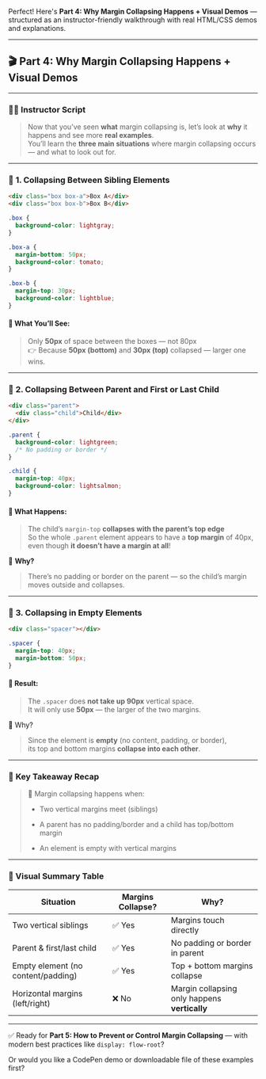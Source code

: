 Perfect! Here's **Part 4: Why Margin Collapsing Happens + Visual Demos** — structured as an instructor-friendly walkthrough with real HTML/CSS demos and explanations.

---

## 🎬 **Part 4: Why Margin Collapsing Happens + Visual Demos**

---

### 🧑‍🏫 **Instructor Script**

> Now that you’ve seen **what** margin collapsing is, let’s look at **why** it happens and see more **real examples**.  
> You’ll learn the **three main situations** where margin collapsing occurs — and what to look out for.

---

### 📌 **1. Collapsing Between Sibling Elements**

```html
<div class="box box-a">Box A</div>
<div class="box box-b">Box B</div>
```

```css
.box {
  background-color: lightgray;
}

.box-a {
  margin-bottom: 50px;
  background-color: tomato;
}

.box-b {
  margin-top: 30px;
  background-color: lightblue;
}
```

#### 🧪 What You’ll See:

> Only **50px** of space between the boxes — not 80px  
> 👉 Because **50px (bottom)** and **30px (top)** collapsed — larger one wins.

---

### 📌 **2. Collapsing Between Parent and First or Last Child**

```html
<div class="parent">
  <div class="child">Child</div>
</div>
```

```css
.parent {
  background-color: lightgreen;
  /* No padding or border */
}

.child {
  margin-top: 40px;
  background-color: lightsalmon;
}
```

#### 🧪 What Happens:

> The child’s `margin-top` **collapses with the parent’s top edge**  
> So the whole `.parent` element appears to have a **top margin** of 40px,  
> even though **it doesn’t have a margin at all**!

🧠 **Why?**

> There’s no padding or border on the parent — so the child’s margin moves outside and collapses.

---

### 📌 **3. Collapsing in Empty Elements**

```html
<div class="spacer"></div>
```

```css
.spacer {
  margin-top: 40px;
  margin-bottom: 50px;
}
```

#### 🧪 Result:

> The `.spacer` does **not take up 90px** vertical space.  
> It will only use **50px** — the larger of the two margins.

🧠 Why?

> Since the element is **empty** (no content, padding, or border),  
> its top and bottom margins **collapse into each other**.

---

### 🧠 **Key Takeaway Recap**

> 🔄 Margin collapsing happens when:
> 
> - Two vertical margins meet (siblings)
>     
> - A parent has no padding/border and a child has top/bottom margin
>     
> - An element is empty with vertical margins
>     

---

### 📌 Visual Summary Table

|Situation|Margins Collapse?|Why?|
|---|---|---|
|Two vertical siblings|✅ Yes|Margins touch directly|
|Parent & first/last child|✅ Yes|No padding or border in parent|
|Empty element (no content/padding)|✅ Yes|Top + bottom margins collapse|
|Horizontal margins (left/right)|❌ No|Margin collapsing only happens **vertically**|

---

✅ Ready for **Part 5: How to Prevent or Control Margin Collapsing** — with modern best practices like `display: flow-root`?

Or would you like a CodePen demo or downloadable file of these examples first?
